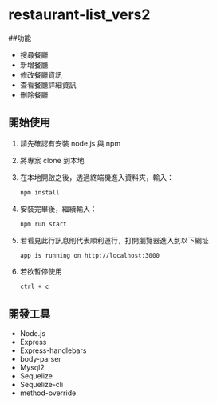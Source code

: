 # restaurant-list_vers2

##功能
- 搜尋餐廳
- 新增餐廳
- 修改餐廳資訊
- 查看餐廳詳細資訊
- 刪除餐廳


## 開始使用

1. 請先確認有安裝 node.js 與 npm
2. 將專案 clone 到本地
3. 在本地開啟之後，透過終端機進入資料夾，輸入：

   ```bash
   npm install
   ```

4. 安裝完畢後，繼續輸入：

   ```bash
   npm run start
   ```

5. 若看見此行訊息則代表順利運行，打開瀏覽器進入到以下網址

   ```bash
   app is running on http://localhost:3000
   ```

6. 若欲暫停使用

   ```bash
   ctrl + c
   ```

## 開發工具
- Node.js
- Express
- Express-handlebars
- body-parser
- Mysql2
- Sequelize
- Sequelize-cli
- method-override
